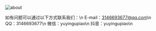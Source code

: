 
![about](https://user-images.githubusercontent.com/59381027/183286715-ccec3800-48a2-4307-85b9-3b0026483671.jpg)

如有问题可以通过以下方式联系我们：\n
E-mail：3146693677@qq.com\n
QQ：3146693677\n
微信：yuyingupiao\n
抖音：yuyingupiao\n
